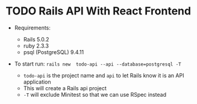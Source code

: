 # TODO Rails API With React Frontend

* Requirements:
  * Rails 5.0.2
  * ruby 2.3.3
  * psql (PostgreSQL) 9.4.11

* To start run: `rails new  todo-api --api --database=postgresql -T`
  * `todo-api` is the project name and `api` to let Rails know it is an API application
  * This will create a Rails api project
  * `-T` will exclude Minitest so that we can use RSpec instead